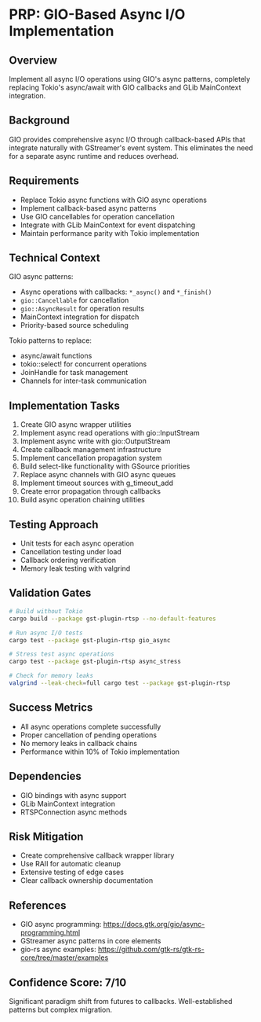 # PRP: GIO-Based Async I/O Implementation

## Overview
Implement all async I/O operations using GIO's async patterns, completely replacing Tokio's async/await with GIO callbacks and GLib MainContext integration.

## Background
GIO provides comprehensive async I/O through callback-based APIs that integrate naturally with GStreamer's event system. This eliminates the need for a separate async runtime and reduces overhead.

## Requirements
- Replace Tokio async functions with GIO async operations
- Implement callback-based async patterns
- Use GIO cancellables for operation cancellation  
- Integrate with GLib MainContext for event dispatching
- Maintain performance parity with Tokio implementation

## Technical Context
GIO async patterns:
- Async operations with callbacks: `*_async()` and `*_finish()`
- `gio::Cancellable` for cancellation
- `gio::AsyncResult` for operation results
- MainContext integration for dispatch
- Priority-based source scheduling

Tokio patterns to replace:
- async/await functions
- tokio::select! for concurrent operations
- JoinHandle for task management
- Channels for inter-task communication

## Implementation Tasks
1. Create GIO async wrapper utilities
2. Implement async read operations with gio::InputStream
3. Implement async write with gio::OutputStream  
4. Create callback management infrastructure
5. Implement cancellation propagation system
6. Build select-like functionality with GSource priorities
7. Replace async channels with GIO async queues
8. Implement timeout sources with g_timeout_add
9. Create error propagation through callbacks
10. Build async operation chaining utilities

## Testing Approach
- Unit tests for each async operation
- Cancellation testing under load
- Callback ordering verification
- Memory leak testing with valgrind

## Validation Gates
```bash
# Build without Tokio
cargo build --package gst-plugin-rtsp --no-default-features

# Run async I/O tests
cargo test --package gst-plugin-rtsp gio_async

# Stress test async operations
cargo test --package gst-plugin-rtsp async_stress

# Check for memory leaks
valgrind --leak-check=full cargo test --package gst-plugin-rtsp
```

## Success Metrics
- All async operations complete successfully
- Proper cancellation of pending operations
- No memory leaks in callback chains
- Performance within 10% of Tokio implementation

## Dependencies
- GIO bindings with async support
- GLib MainContext integration
- RTSPConnection async methods

## Risk Mitigation
- Create comprehensive callback wrapper library
- Use RAII for automatic cleanup
- Extensive testing of edge cases
- Clear callback ownership documentation

## References
- GIO async programming: https://docs.gtk.org/gio/async-programming.html
- GStreamer async patterns in core elements
- gio-rs async examples: https://github.com/gtk-rs/gtk-rs-core/tree/master/examples

## Confidence Score: 7/10
Significant paradigm shift from futures to callbacks. Well-established patterns but complex migration.